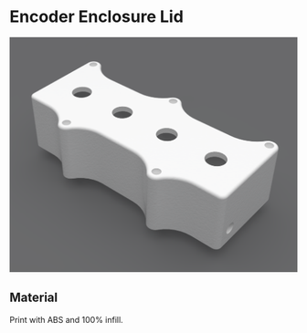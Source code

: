# Encoder Enclosure Lid

![Encoder Enclosure Lid](../images/enclosure_encoder_lid.png)

## Material

Print with ABS and 100% infill.